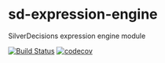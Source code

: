 # sd-expression-engine
SilverDecisions expression engine module

[![Build Status](https://travis-ci.org/SilverDecisions/sd-expression-engine.svg?branch=master)](https://travis-ci.org/SilverDecisions/sd-expression-engine)
[![codecov](https://codecov.io/gh/SilverDecisions/sd-expression-engine/branch/master/graph/badge.svg)](https://codecov.io/gh/SilverDecisions/sd-expression-engine)
